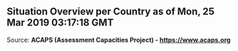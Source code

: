## Situation Overview per Country as of Mon, 25 Mar 2019 03:17:18 GMT

Source: **ACAPS (Assessment Capacities Project) - https://www.acaps.org**